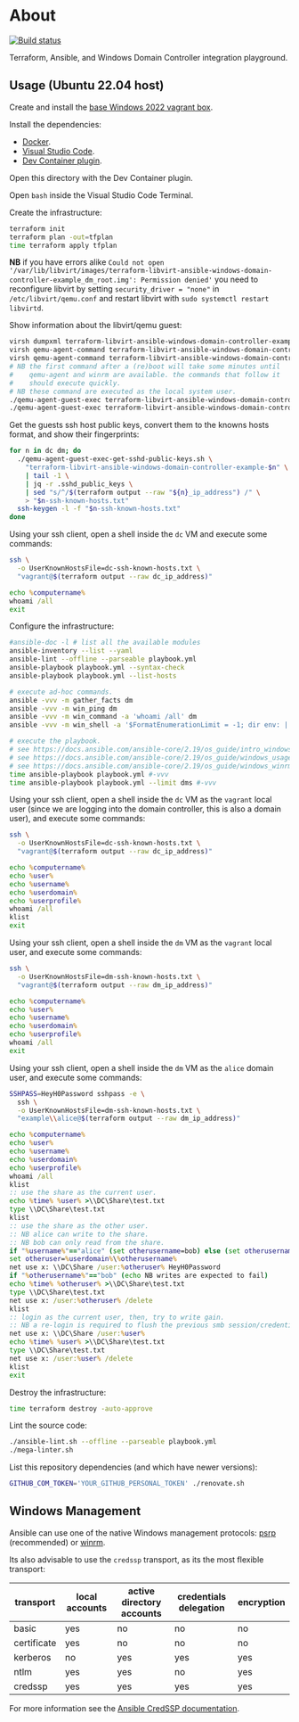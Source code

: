 # About

[![Build status](https://github.com/rgl/terraform-libvirt-ansible-windows-domain-controller-example/workflows/build/badge.svg)](https://github.com/rgl/terraform-libvirt-ansible-windows-domain-controller-example/actions?query=workflow%3Abuild)

Terraform, Ansible, and Windows Domain Controller integration playground.

## Usage (Ubuntu 22.04 host)

Create and install the [base Windows 2022 vagrant box](https://github.com/rgl/windows-vagrant).

Install the dependencies:

* [Docker](https://docs.docker.com/engine/install/).
* [Visual Studio Code](https://code.visualstudio.com).
* [Dev Container plugin](https://marketplace.visualstudio.com/items?itemName=ms-vscode-remote.remote-containers).

Open this directory with the Dev Container plugin.

Open `bash` inside the Visual Studio Code Terminal.

Create the infrastructure:

```bash
terraform init
terraform plan -out=tfplan
time terraform apply tfplan
```

**NB** if you have errors alike `Could not open '/var/lib/libvirt/images/terraform-libvirt-ansible-windows-domain-controller-example_dm_root.img': Permission denied'` you need to reconfigure libvirt by setting `security_driver = "none"` in `/etc/libvirt/qemu.conf` and restart libvirt with `sudo systemctl restart libvirtd`.

Show information about the libvirt/qemu guest:

```bash
virsh dumpxml terraform-libvirt-ansible-windows-domain-controller-example-dc
virsh qemu-agent-command terraform-libvirt-ansible-windows-domain-controller-example-dc '{"execute":"guest-info"}' --pretty
virsh qemu-agent-command terraform-libvirt-ansible-windows-domain-controller-example-dc '{"execute":"guest-network-get-interfaces"}' --pretty
# NB the first command after a (re)boot will take some minutes until
#    qemu-agent and winrm are available. the commands that follow it
#    should execute quickly.
# NB these command are executed as the local system user.
./qemu-agent-guest-exec terraform-libvirt-ansible-windows-domain-controller-example-dc winrm enumerate winrm/config/listener
./qemu-agent-guest-exec terraform-libvirt-ansible-windows-domain-controller-example-dc winrm get winrm/config
```

Get the guests ssh host public keys, convert them to the knowns hosts format,
and show their fingerprints:

```bash
for n in dc dm; do
  ./qemu-agent-guest-exec-get-sshd-public-keys.sh \
    "terraform-libvirt-ansible-windows-domain-controller-example-$n" \
    | tail -1 \
    | jq -r .sshd_public_keys \
    | sed "s/^/$(terraform output --raw "${n}_ip_address") /" \
    > "$n-ssh-known-hosts.txt"
  ssh-keygen -l -f "$n-ssh-known-hosts.txt"
done
```

Using your ssh client, open a shell inside the `dc` VM and execute some commands:

```bash
ssh \
  -o UserKnownHostsFile=dc-ssh-known-hosts.txt \
  "vagrant@$(terraform output --raw dc_ip_address)"
```
```bat
echo %computername%
whoami /all
exit
```

Configure the infrastructure:

```bash
#ansible-doc -l # list all the available modules
ansible-inventory --list --yaml
ansible-lint --offline --parseable playbook.yml
ansible-playbook playbook.yml --syntax-check
ansible-playbook playbook.yml --list-hosts

# execute ad-hoc commands.
ansible -vvv -m gather_facts dm
ansible -vvv -m win_ping dm
ansible -vvv -m win_command -a 'whoami /all' dm
ansible -vvv -m win_shell -a '$FormatEnumerationLimit = -1; dir env: | Sort-Object Name | Format-Table -AutoSize | Out-String -Stream -Width ([int]::MaxValue) | ForEach-Object {$_.TrimEnd()}' dm

# execute the playbook.
# see https://docs.ansible.com/ansible-core/2.19/os_guide/intro_windows.html
# see https://docs.ansible.com/ansible-core/2.19/os_guide/windows_usage.html
# see https://docs.ansible.com/ansible-core/2.19/os_guide/windows_winrm.html#winrm-limitations
time ansible-playbook playbook.yml #-vvv
time ansible-playbook playbook.yml --limit dms #-vvv
```

Using your ssh client, open a shell inside the `dc` VM as the `vagrant` local user (since we are logging into the domain controller, this is also a domain user), and execute some commands:

```bash
ssh \
  -o UserKnownHostsFile=dc-ssh-known-hosts.txt \
  "vagrant@$(terraform output --raw dc_ip_address)"
```
```bat
echo %computername%
echo %user%
echo %username%
echo %userdomain%
echo %userprofile%
whoami /all
klist
exit
```

Using your ssh client, open a shell inside the `dm` VM as the `vagrant` local user, and execute some commands:

```bash
ssh \
  -o UserKnownHostsFile=dm-ssh-known-hosts.txt \
  "vagrant@$(terraform output --raw dm_ip_address)"
```
```bat
echo %computername%
echo %user%
echo %username%
echo %userdomain%
echo %userprofile%
whoami /all
exit
```

Using your ssh client, open a shell inside the `dm` VM as the `alice` domain user, and execute some commands:

```bash
SSHPASS=HeyH0Password sshpass -e \
  ssh \
  -o UserKnownHostsFile=dm-ssh-known-hosts.txt \
  "example\\alice@$(terraform output --raw dm_ip_address)"
```
```bat
echo %computername%
echo %user%
echo %username%
echo %userdomain%
echo %userprofile%
whoami /all
klist
:: use the share as the current user.
echo %time% %user% >\\DC\Share\test.txt
type \\DC\Share\test.txt
klist
:: use the share as the other user.
:: NB alice can write to the share.
:: NB bob can only read from the share.
if "%username%"=="alice" (set otherusername=bob) else (set otherusername=alice)
set otheruser=%userdomain%\%otherusername%
net use x: \\DC\Share /user:%otheruser% HeyH0Password
if "%otherusername%"=="bob" (echo NB writes are expected to fail)
echo %time% %otheruser% >\\DC\Share\test.txt
type \\DC\Share\test.txt
net use x: /user:%otheruser% /delete
klist
:: login as the current user, then, try to write gain.
:: NB a re-login is required to flush the previous smb session/credential.
net use x: \\DC\Share /user:%user%
echo %time% %user% >\\DC\Share\test.txt
type \\DC\Share\test.txt
net use x: /user:%user% /delete
klist
exit
```

Destroy the infrastructure:

```bash
time terraform destroy -auto-approve
```

Lint the source code:

```bash
./ansible-lint.sh --offline --parseable playbook.yml
./mega-linter.sh
```

List this repository dependencies (and which have newer versions):

```bash
GITHUB_COM_TOKEN='YOUR_GITHUB_PERSONAL_TOKEN' ./renovate.sh
```

## Windows Management

Ansible can use one of the native Windows management protocols: [psrp](https://docs.ansible.com/ansible-core/2.19/collections/ansible/builtin/psrp_connection.html) (recommended) or [winrm](https://docs.ansible.com/ansible-core/2.19/collections/ansible/builtin/winrm_connection.html).

Its also advisable to use the `credssp` transport, as its the most flexible transport:

| transport   | local accounts | active directory accounts | credentials delegation | encryption |
|-------------|----------------|---------------------------|------------------------|------------|
| basic       | yes            | no                        | no                     | no         |
| certificate | yes            | no                        | no                     | no         |
| kerberos    | no             | yes                       | yes                    | yes        |
| ntlm        | yes            | yes                       | no                     | yes        |
| credssp     | yes            | yes                       | yes                    | yes        |

For more information see the [Ansible CredSSP documentation](https://docs.ansible.com/ansible-core/2.19/os_guide/windows_winrm.html#credssp).
